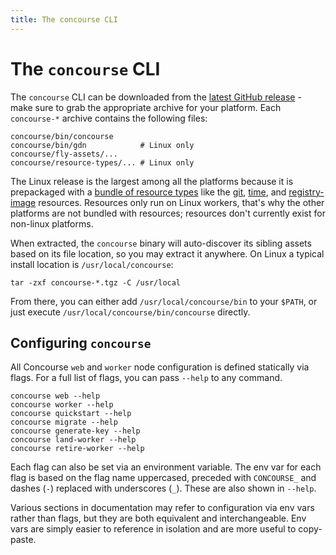 ```yaml
---
title: The concourse CLI
---
```


# The `concourse` CLI

The `concourse` CLI can be downloaded from
the [latest GitHub release](https://github.com/concourse/concourse/releases/latest) - make sure to grab the appropriate
archive for your platform. Each `concourse-*` archive contains the following files:

```
concourse/bin/concourse
concourse/bin/gdn            # Linux only
concourse/fly-assets/...
concourse/resource-types/... # Linux only
```

The Linux release is the largest among all the platforms because it is prepackaged with
a [bundle of resource types](running-worker.md#bundled-resource-types) like
the [git](https://github.com/concourse/git-resource), [time](https://github.com/concourse/time-resource/),
and [registry-image](https://github.com/concourse/registry-image-resource/) resources. Resources only run on Linux
workers, that's why the other platforms are not bundled with resources; resources don't currently exist for non-linux
platforms.

When extracted, the `concourse` binary will auto-discover its sibling assets based on its file location, so you may
extract it anywhere. On Linux a typical install location is `/usr/local/concourse`:

```shell
tar -zxf concourse-*.tgz -C /usr/local
```

From there, you can either add `/usr/local/concourse/bin` to your `$PATH`, or just execute
`/usr/local/concourse/bin/concourse` directly.

## Configuring `concourse`

All Concourse `web` and `worker` node configuration is defined statically via flags. For a full list of flags, you can
pass `--help` to any command.

```shell title="CLI Commands"
concourse web --help
concourse worker --help
concourse quickstart --help
concourse migrate --help
concourse generate-key --help
concourse land-worker --help
concourse retire-worker --help
```

Each flag can also be set via an environment variable. The env var for each flag is based on the flag name uppercased,
preceded with `CONCOURSE_` and dashes (`-`) replaced with underscores (`_`). These are also shown in `--help`.

Various sections in documentation may refer to configuration via env vars rather than flags, but they are both
equivalent and interchangeable. Env vars are simply easier to reference in isolation and are more useful to copy-paste.